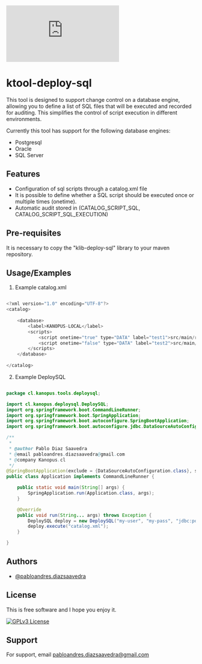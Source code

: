
![Logo](https://www.kanopus.cl/admin/javax.faces.resource/images/logo-gray.png.xhtml?ln=paradise-layout)


# ktool-deploy-sql


This tool is designed to support change control on a database engine, allowing you to define a list of SQL files that will be executed and recorded for auditing.
This simplifies the control of script execution in different environments.

Currently this tool has support for the following database engines:
- Postgresql
- Oracle
- SQL Server


## Features
- Configuration of sql scripts through a catalog.xml file
- It is possible to define whether a SQL script should be executed once or multiple times (onetime).
- Automatic audit stored in (CATALOG_SCRIPT_SQL, CATALOG_SCRIPT_SQL_EXECUTION)


## Pre-requisites
 It is necessary to copy the "klib-deploy-sql" library to your maven repository.


## Usage/Examples

1. Example catalog.xml

```java

<?xml version="1.0" encoding="UTF-8"?>
<catalog>
        
    <database>
        <label>KANOPUS-LOCAL</label>
        <scripts>
            <script onetime="true" type="DATA" label="test1">src/main/resources/scripts/test1.sql</script>
            <script onetime="false" type="DATA" label="test2">src/main/resources/scripts/test2.sql</script>
        </scripts>
    </database>
     
</catalog>

```

2. Example DeploySQL

```java

package cl.kanopus.tools.deploysql;

import cl.kanopus.deploysql.DeploySQL;
import org.springframework.boot.CommandLineRunner;
import org.springframework.boot.SpringApplication;
import org.springframework.boot.autoconfigure.SpringBootApplication;
import org.springframework.boot.autoconfigure.jdbc.DataSourceAutoConfiguration;

/**
 *
 * @author Pablo Diaz Saavedra
 * @email pabloandres.diazsaavedra@gmail.com
 * @company Kanopus.cl
 */
@SpringBootApplication(exclude = {DataSourceAutoConfiguration.class}, scanBasePackages = "cl.kanopus")
public class Application implements CommandLineRunner {

    public static void main(String[] args) {
        SpringApplication.run(Application.class, args);
    }

    @Override
    public void run(String... args) throws Exception {
        DeploySQL deploy = new DeploySQL("my-user", "my-pass", "jdbc:postgresql://localhost/my-database");
        deploy.execute("catalog.xml");
    }

}

```

## Authors

- [@pabloandres.diazsaavedra](https://www.linkedin.com/in/pablo-diaz-saavedra-4b7b0522/)


## License

This is free software and I hope you enjoy it.

[![GPLv3 License](https://img.shields.io/badge/License-GPL%20v3-yellow.svg)](https://opensource.org/licenses/)



## Support

For support, email pabloandres.diazsaavedra@gmail.com

